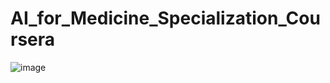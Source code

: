 # AI_for_Medicine_Specialization_Coursera
![image](https://github.com/user-attachments/assets/6cec7f4c-e838-4074-82e6-9c38f410cc70)
